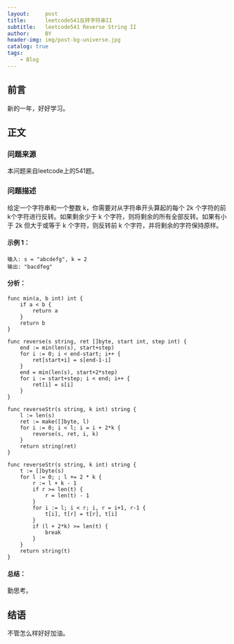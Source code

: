 ```yaml
---
layout:     post
title:      leetcode541反转字符串II
subtitle:   leetcode541 Reverse String II
author:     BY
header-img: img/post-bg-universe.jpg
catalog: true
tags:
    - Blog
---
```



## 前言

新的一年，好好学习。

## 正文

### 问题来源

本问题来自leetcode上的541题。

### 问题描述

给定一个字符串和一个整数 k，你需要对从字符串开头算起的每个 2k 个字符的前k个字符进行反转。如果剩余少于 k 个字符，则将剩余的所有全部反转。如果有小于 2k 但大于或等于 k 个字符，则反转前 k 个字符，并将剩余的字符保持原样。  

#### 示例 1：
```
输入: s = "abcdefg", k = 2
输出: "bacdfeg"
```

#### 分析：
```
func min(a, b int) int {
    if a < b {
        return a 
    }
    return b
}

func reverse(s string, ret []byte, start int, step int) {
    end := min(len(s), start+step)
    for i := 0; i < end-start; i++ {
        ret[start+i] = s[end-1-i]
    }
    end = min(len(s), start+2*step)
    for i := start+step; i < end; i++ {
        ret[i] = s[i]
    }
}

func reverseStr(s string, k int) string {
    l := len(s)
    ret := make([]byte, l)
    for i := 0; i < l; i = i + 2*k {
        reverse(s, ret, i, k)
    }
    return string(ret)
}
```
```
func reverseStr(s string, k int) string {
    t := []byte(s)
    for l := 0; ; l += 2 * k {
        r := l + k - 1
        if r >= len(t) {
            r = len(t) - 1
        }
        for i := l; i < r; i, r = i+1, r-1 {
            t[i], t[r] = t[r], t[i]
        }
        if (l + 2*k) >= len(t) {
            break
        }
    }
    return string(t)
}
```

#### 总结：
勤思考。  

## 结语
不管怎么样好好加油。
